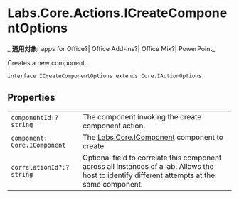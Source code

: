 
# Labs.Core.Actions.ICreateComponentOptions

 _ **適用対象:** apps for Office?| Office Add-ins?| Office Mix?| PowerPoint_

Creates a new component.

```
interface ICreateComponentOptions extends Core.IActionOptions
```


## Properties


|||
|:-----|:-----|
| `componentId:?string`|The component invoking the create component action.|
| `component: Core.IComponent`|The [Labs.Core.IComponent](../../reference/office-mix/labs.core.icomponent.md) component to create|
| `correlationId?:?string`|Optional field to correlate this component across all instances of a lab. Allows the host to identify different attempts at the same component.|
